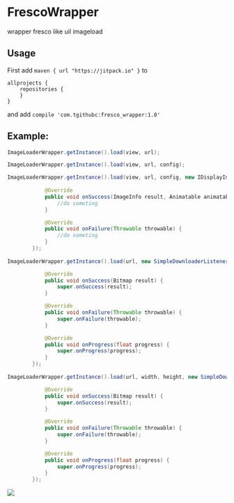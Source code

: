 # FrescoWrapper
wrapper fresco like uil imageload

## Usage
First add ```maven { url "https://jitpack.io" }``` to   
```
allprojects {
    repositories {
    }
} 
```

and add ```compile 'com.tgithubc:fresco_wrapper:1.0'```  


## Example:
```java
ImageLoaderWrapper.getInstance().load(view, url);

ImageLoaderWrapper.getInstance().load(view, url, config);

ImageLoaderWrapper.getInstance().load(view, url, config, new IDisplayImageListener<ImageInfo>() {
            
            @Override
            public void onSuccess(ImageInfo result, Animatable animatable) {
                //do someting
            }

            @Override
            public void onFailure(Throwable throwable) {
                //do someting
            }
        });
        
ImageLoaderWrapper.getInstance().load(url, new SimpleDownloaderListener(){

            @Override
            public void onSuccess(Bitmap result) {
                super.onSuccess(result);
            }

            @Override
            public void onFailure(Throwable throwable) {
                super.onFailure(throwable);
            }

            @Override
            public void onProgress(float progress) {
                super.onProgress(progress);
            }
        });
        
ImageLoaderWrapper.getInstance().load(url, width, height, new SimpleDownloaderListener(){

            @Override
            public void onSuccess(Bitmap result) {
                super.onSuccess(result);
            }

            @Override
            public void onFailure(Throwable throwable) {
                super.onFailure(throwable);
            }

            @Override
            public void onProgress(float progress) {
                super.onProgress(progress);
            }
        });
```




![](https://github.com/tgithubc/FrescoWapper/raw/master/demo_pic/25063B8D-2890-427B-BC46-3F1AEDD83A17.png) 
